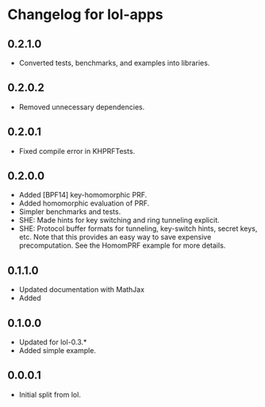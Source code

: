 Changelog for lol-apps
================================

0.2.1.0
----
 * Converted tests, benchmarks, and examples into libraries.

0.2.0.2
----
 * Removed unnecessary dependencies.

0.2.0.1
----
 * Fixed compile error in KHPRFTests.

0.2.0.0
----
 * Added [BPF14] key-homomorphic PRF.
 * Added homomorphic evaluation of PRF.
 * Simpler benchmarks and tests.
 * SHE: Made hints for key switching and ring tunneling explicit.
 * SHE: Protocol buffer formats for tunneling, key-switch hints, secret keys, etc.
   Note that this provides an easy way to save expensive precomputation. See
   the HomomPRF example for more details.

0.1.1.0
----
 * Updated documentation with MathJax
 * Added

0.1.0.0
-----
 * Updated for lol-0.3.*
 * Added simple example.

0.0.0.1
-----
 * Initial split from lol.
